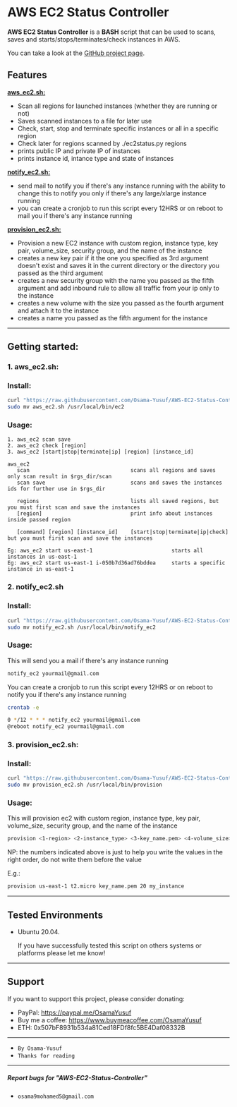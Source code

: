 # AWS EC2 Status Controller
**AWS EC2 Status Controller** is a **BASH** script that can be used to scans, saves and starts/stops/terminates/check instances in AWS.

You can take a look at the [GitHub project page](https://github.com/Osama-Yusuf/AWS-EC2-Status-Controller).

## Features

[**aws_ec2.sh:**](#1-aws_ec2sh)
* Scan all regions for launched instances (whether they are running or not)
* Saves scanned instances to a file for later use
* Check, start, stop and terminate specific instances or all in a specific region 
* Check later for regions scanned by ./ec2status.py regions
* prints public IP and private IP of instances
* prints instance id, intance type and state of instances

[**notify_ec2.sh:**](#2-notify_ec2sh)
* send mail to notify you if there's any instance running with the ability to change this to notify you only if there's any large/xlarge instance running
* you can create a cronjob to run this script every 12HRS or on reboot to mail you if there's any instance running

[**provision_ec2.sh:**](#3-provision_ec2sh)
* Provision a new EC2 instance with custom region, instance type, key pair, volume_size, security group, and the name of the instance
* creates a new key pair if it the one you specified as 3rd argument doesn't exist and saves it in the current directory or the directory you passed as the third argument
* creates a new security group with the name you passed as the fifth argument and add inbound rule to allow all traffic from your ip only to the instance
* creates a new volume with the size you passed as the fourth argument and attach it to the instance
* creates a name you passed as the fifth argument for the instance

---

## Getting started:

### 1. aws_ec2.sh:
### Install:
```bash
curl "https://raw.githubusercontent.com/Osama-Yusuf/AWS-EC2-Status-Controller/main/aws_ec2.sh" -o aws_ec2.sh && chmod +x aws_ec2.sh
sudo mv aws_ec2.sh /usr/local/bin/ec2
```

### Usage:
```
1. aws_ec2 scan save
2. aws_ec2 check [region]
3. aws_ec2 [start|stop|terminate|ip] [region] [instance_id]

aws_ec2
   scan                                scans all regions and saves only scan result in $rgs_dir/scan
   scan save                           scans and saves the instances ids for further use in $rgs_dir
   
   regions                             lists all saved regions, but you must first scan and save the instances
   [region]                            print info about instances inside passed region
   
   [command] [region] [instance_id]    [start|stop|terminate|ip|check] but you must first scan and save the instances

Eg: aws_ec2 start us-east-1                         starts all instances in us-east-1
Eg: aws_ec2 start us-east-1 i-050b7d36ad76bddea     starts a specific instance in us-east-1
```

### 2. notify_ec2.sh
### Install:
```bash
curl "https://raw.githubusercontent.com/Osama-Yusuf/AWS-EC2-Status-Controller/main/notify_ec2.sh" -o notify_ec2.sh && chmod +x notify_ec2.sh
sudo mv notify_ec2.sh /usr/local/bin/notify_ec2
```

### Usage:
This will send you a mail if there's any instance running
```bash
notify_ec2 yourmail@gmail.com
```
You can create a cronjob to run this script every 12HRS or on reboot to notify you if there's any instance running
```bash
crontab -e
```
```bash
0 */12 * * * notify_ec2 yourmail@gmail.com
@reboot notify_ec2 yourmail@gmail.com
```

### 3. provision_ec2.sh:
### Install:
```bash
curl "https://raw.githubusercontent.com/Osama-Yusuf/AWS-EC2-Status-Controller/main/provision_ec2.sh" -o provision_ec2.sh && chmod +x provision_ec2.sh
sudo mv provision_ec2.sh /usr/local/bin/provision
```

### Usage:
This will provision ec2 with custom region, instance type, key pair, volume_size, security group, and the name of the instance
```bash
provision <1-region> <2-instance_type> <3-key_name.pem> <4-volume_size> <5-tag>
```
NP: the numbers indicated above is just to help you write the values in the right order, do not write them before the value

E.g.:
```bash
provision us-east-1 t2.micro key_name.pem 20 my_instance
```
---

## Tested Environments

* Ubuntu 20.04.

   If you have successfully tested this script on others systems or platforms please let me know!

---

## Support 

 If you want to support this project, please consider donating:
 * PayPal: https://paypal.me/OsamaYusuf
 * Buy me a coffee: https://www.buymeacoffee.com/OsamaYusuf
 * ETH: 0x507bF8931b534a81Ced18FDf8fc5BE4Daf08332B

---

* `By Osama-Yusuf`
* `Thanks for reading`

-------
##### Report bugs for "AWS-EC2-Status-Controller"
* `osama9mohamed5@gmail.com`
 